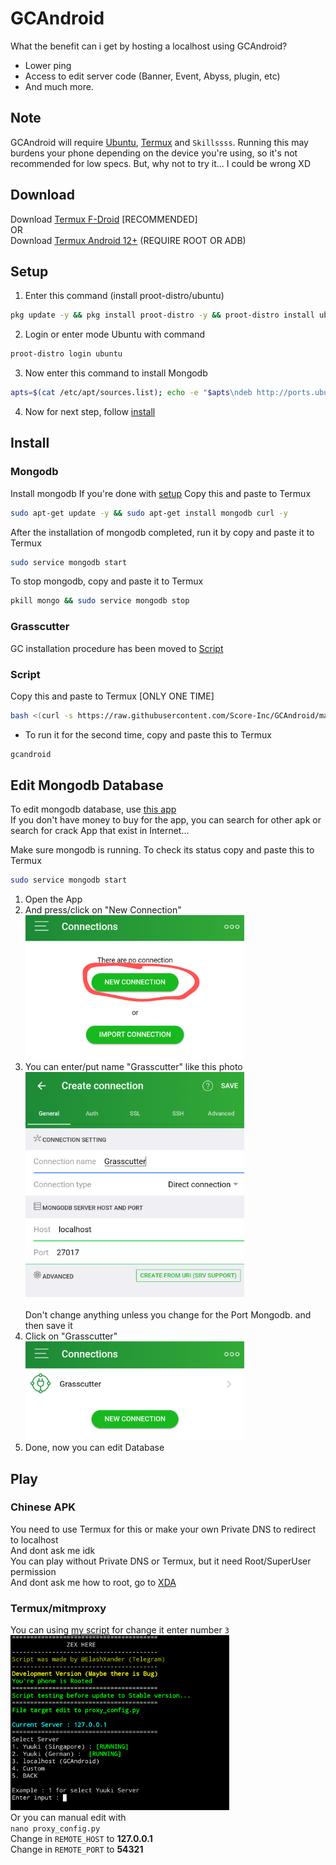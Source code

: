 # GCAndroid
What the benefit can i get by hosting a localhost using GCAndroid?
* Lower ping
* Access to edit server code (Banner, Event, Abyss, plugin, etc)
* And much more.
## Note
GCAndroid will require [Ubuntu](https://ubuntu.com), [Termux](https://termux.dev/en/) and `Skillssss`. Running this may burdens your phone depending on the device you're using, so it's not recommended for low specs.
But, why not to try it... I could be wrong XD

## Download
Download [Termux F-Droid](https://f-droid.org/repo/com.termux_118.apk) [RECOMMENDED]\
OR\
Download [Termux Android 12+](https://github.com/HardcodedCat/termux-monet) (REQUIRE ROOT OR ADB)

## Setup
1. Enter this command (install proot-distro/ubuntu)
```bash
pkg update -y && pkg install proot-distro -y && proot-distro install ubuntu
```
2. Login or enter mode Ubuntu with command
```bash
proot-distro login ubuntu
```
3. Now enter this command to install Mongodb
```bash
apts=$(cat /etc/apt/sources.list); echo -e "$apts\ndeb http://ports.ubuntu.com/ubuntu-ports/ focal main restricted\ndeb http://ports.ubuntu.com/ubuntu-ports/ focal-updates main restricted\ndeb http://ports.ubuntu.com/ubuntu-ports/ focal universe" > /etc/apt/sources.list && apt update && apt install sudo
```
4. Now for next step, follow [install](https://github.com/ElaXan/GCAndroid#install)



## Install
### Mongodb
Install mongodb If you're done with [setup](https://github.com/Score-Inc/GCAndroid#setup)
Copy this and paste to Termux
```bash
sudo apt-get update -y && sudo apt-get install mongodb curl -y
```
After the installation of mongodb completed, run it by copy and paste it to Termux
```bash
sudo service mongodb start
```
To stop mongodb, copy and paste it to Termux
```bash
pkill mongo && sudo service mongodb stop
```

### Grasscutter
GC installation procedure has been moved to [Script](https://github.com/Score-Inc/GCAndroid#script)

### Script
Copy this and paste to Termux
[ONLY ONE TIME]
```bash
bash <(curl -s https://raw.githubusercontent.com/Score-Inc/GCAndroid/main/install.sh)
```
* To run it for the second time, copy and paste this to Termux
```bash
gcandroid
```

## Edit Mongodb Database
To edit mongodb database, use [this app](https://play.google.com/store/apps/details?id=com.mongolime.app)\
If you don't have money to buy for the app, you can search for other apk or search for crack App that exist in Internet...

Make sure mongodb is running. To check its status copy and paste this to Termux
```bash
sudo service mongodb start
```
1. Open the App
2. And press/click on "New Connection"\
<img src="img/databaseEdit1.png" width="350"/><br />
3. You can enter/put name "Grasscutter" like this photo\
<img src="img/databaseEdit2.png" width="350"/><br />\
Don't change anything unless you change for the Port Mongodb. and then save it
4. Click on "Grasscutter"\
<img src="img/databaseEdit3.png" width="350"/><br />
5. Done, now you can edit Database


## Play
### Chinese APK
You need to use Termux for this or make your own Private DNS to redirect to localhost\
And dont ask me idk\
You can play without Private DNS or Termux, but it need Root/SuperUser permission\
And dont ask me how to root, go to [XDA](https://www.xda-developers.com/)


### Termux/mitmproxy
You can using [my script](https://github.com/Score-Inc/AnimeGamePatch) for change it enter number `3`\
<img src="img/termuxsss.png" width="350"/><br />
Or you can manual edit with\
`nano proxy_config.py`\
Change in `REMOTE_HOST` to **127.0.0.1**\
Change in `REMOTE_PORT` to **54321**
